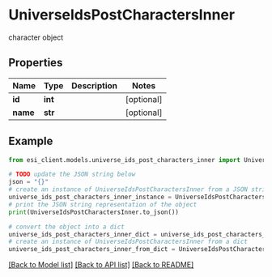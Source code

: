# UniverseIdsPostCharactersInner

character object

## Properties

Name | Type | Description | Notes
------------ | ------------- | ------------- | -------------
**id** | **int** |  | [optional] 
**name** | **str** |  | [optional] 

## Example

```python
from esi_client.models.universe_ids_post_characters_inner import UniverseIdsPostCharactersInner

# TODO update the JSON string below
json = "{}"
# create an instance of UniverseIdsPostCharactersInner from a JSON string
universe_ids_post_characters_inner_instance = UniverseIdsPostCharactersInner.from_json(json)
# print the JSON string representation of the object
print(UniverseIdsPostCharactersInner.to_json())

# convert the object into a dict
universe_ids_post_characters_inner_dict = universe_ids_post_characters_inner_instance.to_dict()
# create an instance of UniverseIdsPostCharactersInner from a dict
universe_ids_post_characters_inner_from_dict = UniverseIdsPostCharactersInner.from_dict(universe_ids_post_characters_inner_dict)
```
[[Back to Model list]](../README.md#documentation-for-models) [[Back to API list]](../README.md#documentation-for-api-endpoints) [[Back to README]](../README.md)


